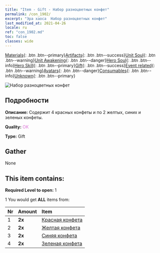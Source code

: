 ```yaml
---
title: "Item - Gift - Набор разноцветных конфет"
permalink: /con_1902/
excerpt: "Эра хаоса  Набор разноцветных конфет"
last_modified_at: 2021-04-26
locale: ru
ref: "con_1902.md"
toc: false
classes: wide
---
```

 [Materials](/ItemsRU/){: .btn .btn--primary}[Artifacts](/ItemsRU/Artifacts/){: .btn .btn--success}[Unit Soul](/ItemsRU/UnitSoul/){: .btn .btn--warning}[Unit Awakening](/ItemsRU/UnitAwakening/){: .btn .btn--danger}[Hero Soul](/ItemsRU/HeroSoul/){: .btn .btn--info}[Hero Skill](/ItemsRU/HeroSkill/){: .btn .btn--primary}[Gift](/ItemsRU/Gift/){: .btn .btn--success}[Event related](/ItemsRU/Events/){: .btn .btn--warning}[Avatars](/ItemsRU/Avatars/){: .btn .btn--danger}[Consumables](/ItemsRU/Consumables/){: .btn .btn--info}[Unknown](/ItemsRU/Unknown/){: .btn .btn--primary}

 ![Набор разноцветных конфет](/images/t/i_907525.png)

## Подробности
 **Описание:** Содержит 4 красных конфеты и по 2 желтых, синих и зеленых конфеты.

 **Quality:** <span style="color: #DA70D6">OK</span>

 **Type:** Gift

## Gather

  None

## This item contains:

 **Required Level to open:** 1

 1 You would get **ALL** items  from:

  | Nr | Amount |     Item    |
  |:---|:-------|:------------|
  | 1 |  **2x** | [Красная конфета](/ItemsRU/con_549/) |  | 
  | 2 |  **2x** | [Желтая конфета](/ItemsRU/con_550/) |  | 
  | 3 |  **2x** | [Синяя конфета](/ItemsRU/con_551/) |  | 
  | 4 |  **2x** | [Зеленая конфета](/ItemsRU/con_552/) |  | 
